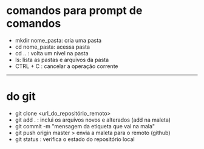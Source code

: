 # comandos para prompt de comandos

- mkdir nome_pasta: cria uma pasta
- cd nome_pasta: acessa pasta
- cd .. : volta um nível na pasta
- ls: lista as pastas e arquivos da pasta
- CTRL + C : cancelar a operação corrente

------
# do git
- git clone <url_do_repositório_remoto>
- git add . : inclui os arquivos novos e alterados (add na maleta)
- git commit -m "mensagem da etiqueta que vai na mala"
- git push origin master > envia a maleta para o remoto (github)
- git status : verifica o estado do repositório local
